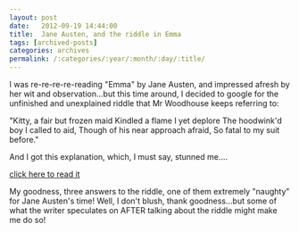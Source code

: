 ```yaml
---
layout: post
date:	2012-09-19 14:44:00
title:  Jane Austen, and the riddle in Emma
tags: [archived-posts]
categories: archives
permalink: /:categories/:year/:month/:day/:title/
---
```

I was re-re-re-re-reading "Emma" by Jane Austen, and impressed afresh by her wit and observation...but this time around, I decided to google for the unfinished and unexplained riddle that Mr Woodhouse keeps referring to:

"Kitty, a fair but frozen maid
Kindled a flame I yet deplore
The hoodwink'd boy  I called to aid,
Though of his near approach afraid,
So fatal to my suit before."

And I got this explanation, which, I must say, stunned me....

<a href="http://listserv.mcgill.ca/scripts/wa.exe?A2=ind9812a&L=austen-l&T=0&P=10977"> click here to read it </a>

My goodness, three answers to the riddle, one of them extremely "naughty" for Jane Austen's time! Well, I don't blush, thank goodness...but some of what the writer speculates on AFTER talking about the riddle might make me do so!
